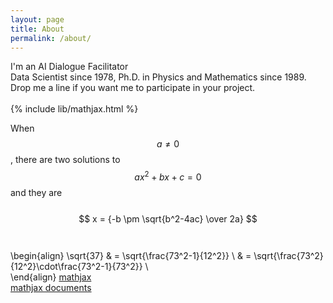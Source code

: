 ```yaml
---
layout: page
title: About
permalink: /about/
---
```


I'm an AI Dialogue Facilitator<br>
Data Scientist since 1978, Ph.D. in Physics and Mathematics since 1989.<br>
Drop me a line if you want me to participate in your project.<br><br>
{% include lib/mathjax.html %}

When $$a \ne 0$$, there are two solutions to $$ax^2 + bx + c = 0$$ and they are <br><br>
$$
x = {-b \pm \sqrt{b^2-4ac} \over 2a}
$$
<br><br>
\begin{align}
\sqrt{37} & = \sqrt{\frac{73^2-1}{12^2}} \\
 & = \sqrt{\frac{73^2}{12^2}\cdot\frac{73^2-1}{73^2}} \\  
\end{align}
[mathjax](https://www.mathjax.org/)<br>
[mathjax documents](https://docs.mathjax.org/en/latest/start.html)
